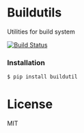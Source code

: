 # Buildutils

Utilities for build system

[![Build Status](https://travis-ci.org/TediCreations/buildutil.svg?branch=master)](https://travis-ci.org/TediCreations/buildutil)

### Installation

```sh
$ pip install buildutil
```

# License

MIT
